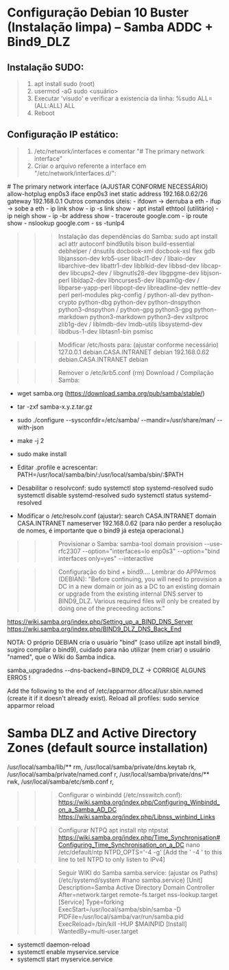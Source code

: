 # Configuração Debian 10 Buster (Instalação limpa) – Samba ADDC + Bind9_DLZ

## Instalação SUDO:
> 1.	apt install sudo (root)
> 2.	usermod -aG sudo <usuário>
> 3.	Executar 'visudo' e verificar a existencia da linha:
> %sudo   ALL=(ALL:ALL) ALL
> 4.	Reboot

## Configuração IP estático:
> 1.	/etc/network/interfaces e comentar "# The primary network interface"
> 2.	Criar o arquivo referente a interface em "/etc/network/interfaces.d/<nome da eth>":

\# The primary network interface (AJUSTAR CONFORME NECESSÁRIO)
allow-hotplug enp0s3
iface enp0s3 inet static
address 192.168.0.62/26
gateway 192.168.0.1
Outros comandos úteis:
	- ifdown <nome eth> -> derruba a eth
	- ifup <nome eth>   -> sobe a eth
	- ip link show
	- ip -s link show <nome eth>
	- apt install ethtool (utilitário)
	- ip neigh show
	- ip -br address show
	- traceroute google.com
	- ip route show
	- nslookup google.com
	- ss -tunlp4
		
>>> Instalação das dependências do Samba:
sudo apt install acl attr autoconf bind9utils bison build-essential debhelper /
dnsutils docbook-xml docbook-xsl flex gdb libjansson-dev krb5-user libacl1-dev /
libaio-dev libarchive-dev libattr1-dev libblkid-dev libbsd-dev libcap-dev libcups2-dev /
libgnutls28-dev libgpgme-dev libjson-perl  libldap2-dev libncurses5-dev libpam0g-dev /
libparse-yapp-perl libpopt-dev libreadline-dev nettle-dev perl perl-modules pkg-config /
python-all-dev python-crypto python-dbg python-dev python-dnspython python3-dnspython /
python-gpg python3-gpg python-markdown python3-markdown python3-dev xsltproc zlib1g-dev /
liblmdb-dev lmdb-utils libsystemd-dev libdbus-1-dev libtasn1-bin psmisc

>>> Modificar /etc/hosts para: (ajustar conforme necessário)
127.0.0.1       debian.CASA.INTRANET debian
192.168.0.62    debian.CASA.INTRANET debian

>>> Remover o /etc/krb5.conf (rm)
>>> Download / Compilação Samba:
- wget samba.org (https://download.samba.org/pub/samba/stable/)
- tar -zxf samba-x.y.z.tar.gz
- sudo ./configure --sysconfdir=/etc/samba/ --mandir=/usr/share/man/ --with-json
- make -j 2
- sudo make install
- Editar .profile e acrescentar: PATH=/usr/local/samba/bin/:/usr/local/samba/sbin/:$PATH
- Desabilitar o resolvconf:
	sudo systemctl stop systemd-resolved
	sudo systemctl disable systemd-resolved
	sudo systemctl status systemd-resolved

- Modificar o /etc/resolv.conf (ajustar):
search CASA.INTRANET
domain CASA.INTRANET
nameserver 192.168.0.62 (para não perder a resolução de nomes, é importante que o bind9 já esteja operacional.)

>>> Provisionar o Samba:
samba-tool domain provision --use-rfc2307 --option="interfaces=lo enp0s3" --option="bind interfaces only=yes" --interactive

>>> Configuração do bind + bind9.... Lembrar do APPArmos (DEBIAN):
"Before continuing, you will need to provision a DC in a new domain or join as a DC to an existing domain or upgrade 
from the existing internal DNS server to BIND9_DLZ. Various required files will only be created by doing one of the 
preceeding actions."

https://wiki.samba.org/index.php/Setting_up_a_BIND_DNS_Server
https://wiki.samba.org/index.php/BIND9_DLZ_DNS_Back_End

NOTA: O próprio DEBIAN cria o usuário "bind" (caso utilize apt install bind9, sugiro compilar o bind9), cuidado para não 
utilizar (nem criar) o usuário "named", que o Wiki do Samba indica. 

samba_upgradedns --dns-backend=BIND9_DLZ -> CORRIGE ALGUNS ERROS !

Add the following to the end of /etc/apparmor.d/local/usr.sbin.named (create it if it doesn't already exist).
Reload all profiles: sudo service apparmor reload

# Samba DLZ and Active Directory Zones (default source installation)
/usr/local/samba/lib/** rm,
/usr/local/samba/private/dns.keytab rk,
/usr/local/samba/private/named.conf r,
/usr/local/samba/private/dns/** rwk,
/usr/local/samba/etc/smb.conf r,

>>> Configurar o winbindd (/etc/nsswitch.conf):
https://wiki.samba.org/index.php/Configuring_Winbindd_on_a_Samba_AD_DC
https://wiki.samba.org/index.php/Libnss_winbind_Links

>>> Configurar NTPQ
apt install ntp ntpstat
https://wiki.samba.org/index.php/Time_Synchronisation#Configuring_Time_Synchronisation_on_a_DC
nano /etc/default/ntp
NTPD_OPTS='-4 -g' [Add the ' -4 ' to this line to tell NTPD to only listen to IPv4]

>>>  Seguir WIKI do Samba
samba.service: (ajustar os Paths) (/etc/systemd/system #nano samba.service)
[Unit]
	Description=Samba Active Directory Domain Controller
	After=network.target remote-fs.target nss-lookup.target
[Service]
	Type=forking
	ExecStart=/usr/local/samba/sbin/samba -D
	PIDFile=/usr/local/samba/var/run/samba.pid
	ExecReload=/bin/kill -HUP $MAINPID
[Install]
	WantedBy=multi-user.target

- systemctl daemon-reload
- systemctl enable myservice.service
- systemctl start myservice.service


